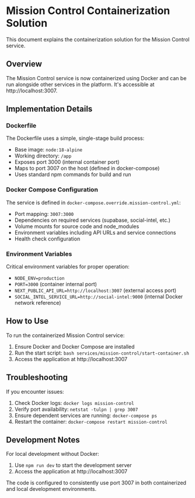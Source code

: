# Mission Control Containerization Solution

This document explains the containerization solution for the Mission Control service.

## Overview

The Mission Control service is now containerized using Docker and can be run alongside other services in the platform. It's accessible at http://localhost:3007.

## Implementation Details

### Dockerfile

The Dockerfile uses a simple, single-stage build process:

- Base image: `node:18-alpine`
- Working directory: `/app`
- Exposes port 3000 (internal container port)
- Maps to port 3007 on the host (defined in docker-compose)
- Uses standard npm commands for build and run

### Docker Compose Configuration

The service is defined in `docker-compose.override.mission-control.yml`:

- Port mapping: `3007:3000`
- Dependencies on required services (supabase, social-intel, etc.)
- Volume mounts for source code and node_modules
- Environment variables including API URLs and service connections
- Health check configuration

### Environment Variables

Critical environment variables for proper operation:

- `NODE_ENV=production`
- `PORT=3000` (container internal port)
- `NEXT_PUBLIC_API_URL=http://localhost:3007` (external access port)
- `SOCIAL_INTEL_SERVICE_URL=http://social-intel:9000` (internal Docker network reference)

## How to Use

To run the containerized Mission Control service:

1. Ensure Docker and Docker Compose are installed
2. Run the start script: `bash services/mission-control/start-container.sh`
3. Access the application at http://localhost:3007

## Troubleshooting

If you encounter issues:

1. Check Docker logs: `docker logs mission-control`
2. Verify port availability: `netstat -tulpn | grep 3007`
3. Ensure dependent services are running: `docker-compose ps`
4. Restart the container: `docker-compose restart mission-control`

## Development Notes

For local development without Docker:

1. Use `npm run dev` to start the development server
2. Access the application at http://localhost:3007

The code is configured to consistently use port 3007 in both containerized and local development environments.
